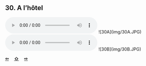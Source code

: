 ## 30. A l’hôtel

  <audio controls>
    <source src="sound/30A.ogg"></source>
  </audio>
![30A](img/30A.JPG)

  <audio controls>
    <source src="sound/30B.ogg"></source>
  </audio>
![30B](img/30B.JPG)

<p style='font-weight:bolder'>
  <a href='29.html' title='Önceki sayfa'>⇦</a>&emsp;
  <a href='..' title='Ana sayfa'>⇧</a>&emsp;
  <a href='31.html' title='Sonraki sayfa'>⇨</a>
</p>